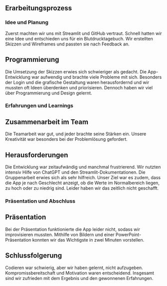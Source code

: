 ## Erarbeitungsprozess
### Idee und Planung
Zuerst machten wir uns mit Streamlit und GitHub vertraut. Schnell hatten wir eine Idee und entschieden uns für ein Blutdrucktagebuch. Wir erstellten Skizzen und Wireframes und passten sie nach Feedback an.
## Programmierung
Die Umsetzung der Skizzen erwies sich schwieriger als gedacht. Die App-Entwicklung war aufwendig und brachte viele Probleme mit sich. Besonders der Login und die grafische Gestaltung waren herausfordernd und wir mussten oft Ideen überdenken und priorisieren. Dennoch haben wir viel über Programmierung und Design gelernt.  
### Erfahrungen und Learnings
## Zusammenarbeit im Team
Die Teamarbeit war gut, und jeder brachte seine Stärken ein. Unsere Kreativität war besonders bei der Problemlösung gefordert.
## Herausforderungen
Die Entwicklung war zeitaufwändig und manchmal frustrierend. Wir nutzten intensiv Hilfe von ChatGPT und den Streamlit-Dokumentationen. Die Gruppenarbeit erwies sich als sehr hilfreich. Unser Ziel war es zudem, dass die App je nach Geschlecht anzeigt, ob die Werte im Normalbereich liegen, zu hoch oder zu niedrig sind. Leider haben wir das zeitlich nicht geschafft.
### Präsentation und Abschluss
## Präsentation
Bei der Präsentation funktionierte die App leider nicht, sodass wir improvisieren mussten. Mithilfe von Bildern und einer PowerPoint-Präsentation konnten wir das Wichtigste in zwei Minuten vorstellen.
## Schlussfolgerung
Codieren war schwierig, aber wir haben gelernt, nicht aufzugeben. Kompromissbereitschaft und Motivation waren entscheidend. Insgesamt sind wir zufrieden mit dem Ergebnis und den gewonnenen Erfahrungen.
